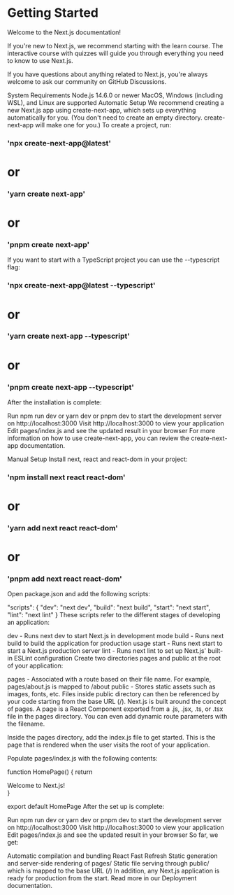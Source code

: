 # Getting Started

Welcome to the Next.js documentation!

If you're new to Next.js, we recommend starting with the learn course. The interactive course with quizzes will guide you through everything you need to know to use Next.js.

If you have questions about anything related to Next.js, you're always welcome to ask our community on GitHub Discussions.

System Requirements
Node.js 14.6.0 or newer
MacOS, Windows (including WSL), and Linux are supported
Automatic Setup
We recommend creating a new Next.js app using create-next-app, which sets up everything automatically for you. (You don't need to create an empty directory. create-next-app will make one for you.) To create a project, run:

### 'npx create-next-app@latest'

# or

### 'yarn create next-app'

# or

### 'pnpm create next-app'

If you want to start with a TypeScript project you can use the --typescript flag:

### 'npx create-next-app@latest --typescript'

# or

### 'yarn create next-app --typescript'

# or

### 'pnpm create next-app --typescript'

After the installation is complete:

Run npm run dev or yarn dev or pnpm dev to start the development server on http://localhost:3000
Visit http://localhost:3000 to view your application
Edit pages/index.js and see the updated result in your browser
For more information on how to use create-next-app, you can review the create-next-app documentation.

Manual Setup
Install next, react and react-dom in your project:

### 'npm install next react react-dom'

# or

### 'yarn add next react react-dom'

# or

### 'pnpm add next react react-dom'

Open package.json and add the following scripts:

"scripts": {
"dev": "next dev",
"build": "next build",
"start": "next start",
"lint": "next lint"
}
These scripts refer to the different stages of developing an application:

dev - Runs next dev to start Next.js in development mode
build - Runs next build to build the application for production usage
start - Runs next start to start a Next.js production server
lint - Runs next lint to set up Next.js' built-in ESLint configuration
Create two directories pages and public at the root of your application:

pages - Associated with a route based on their file name. For example, pages/about.js is mapped to /about
public - Stores static assets such as images, fonts, etc. Files inside public directory can then be referenced by your code starting from the base URL (/).
Next.js is built around the concept of pages. A page is a React Component exported from a .js, .jsx, .ts, or .tsx file in the pages directory. You can even add dynamic route parameters with the filename.

Inside the pages directory, add the index.js file to get started. This is the page that is rendered when the user visits the root of your application.

Populate pages/index.js with the following contents:

function HomePage() {
return <div>Welcome to Next.js!</div>
}

export default HomePage
After the set up is complete:

Run npm run dev or yarn dev or pnpm dev to start the development server on http://localhost:3000
Visit http://localhost:3000 to view your application
Edit pages/index.js and see the updated result in your browser
So far, we get:

Automatic compilation and bundling
React Fast Refresh
Static generation and server-side rendering of pages/
Static file serving through public/ which is mapped to the base URL (/)
In addition, any Next.js application is ready for production from the start. Read more in our Deployment documentation.
